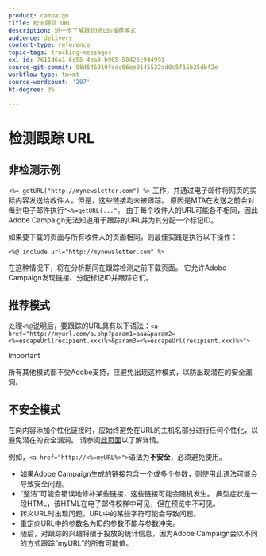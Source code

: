 ```yaml
---
product: campaign
title: 检测跟踪 URL
description: 进一步了解跟踪URL的推荐模式
audience: delivery
content-type: reference
topic-tags: tracking-messages
exl-id: 7611d6a1-6c55-4ba3-b905-58426c944991
source-git-commit: 98d646919fedc66ee9145522ad0c5f15b25dbf2e
workflow-type: tm+mt
source-wordcount: '297'
ht-degree: 3%

---
```


# 检测跟踪 URL

## 非检测示例

`<%= getURL("http://mynewsletter.com") %>` 工作，并通过电子邮件将网页的实际内容发送给收件人。但是，这些链接均未被跟踪。 原因是MTA在发送之前会对每封电子邮件执行`"<%=getURL(..."`。 由于每个收件人的URL可能各不相同，因此Adobe Campaign无法知道用于跟踪的URL并为其分配一个标记ID。

如果要下载的页面与所有收件人的页面相同，则最佳实践是执行以下操作：

`<%@ include url="http://mynewsletter.com" %>`

在这种情况下，将在分析期间在跟踪检测之前下载页面。 它允许Adobe Campaign发现链接、分配标记ID并跟踪它们。

## 推荐模式

处理`<%@`说明后，要跟踪的URL具有以下语法：`<a href="http://myurl.com/a.php?param1=aaa&param2=<%=escapeUrl(recipient.xxx)%>&param3=<%=escapeUrl(recipient.xxx)%>">`

>[!IMPORTANT]
>
>所有其他模式都不受Adobe支持，应避免出现这种模式，以防出现潜在的安全漏洞。

## 不安全模式

在向内容添加个性化链接时，应始终避免在URL的主机名部分进行任何个性化，以避免潜在的安全漏洞。 请参阅[此页面](../../installation/using/privacy.md#url-personalization)以了解详情。

例如，`<a href="http://<%=myURL%>">`语法为&#x200B;**不安全**，必须避免使用。

* 如果Adobe Campaign生成的链接包含一个或多个参数，则使用此语法可能会导致安全问题。
* “整洁”可能会错误地修补某些链接，这些链接可能会随机发生。 典型症状是一段HTML，该HTML在电子邮件校样中可见，但在预览中不可见。
* 转义URL时出现问题，URL中的某些字符可能会导致问题。
* 重定向URL中的参数名为ID的参数不能与参数冲突。
* 随后，对跟踪的兴趣将限于投放的统计信息，因为Adobe Campaign会以不同的方式跟踪“myURL”的所有可能值。
